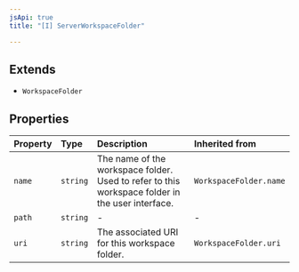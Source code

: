 ```yaml
---
jsApi: true
title: "[I] ServerWorkspaceFolder"

---
```

## Extends

- `WorkspaceFolder`

## Properties

| Property | Type | Description | Inherited from |
| :------ | :------ | :------ | :------ |
| `name` | `string` | The name of the workspace folder. Used to refer to this<br />workspace folder in the user interface. | `WorkspaceFolder.name` |
| `path` | `string` | - | - |
| `uri` | `string` | The associated URI for this workspace folder. | `WorkspaceFolder.uri` |
